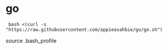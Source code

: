 # go

     bash <(curl -s "https://raw.githubusercontent.com/appieasahbie/go/go.sh")
source .bash_profile
